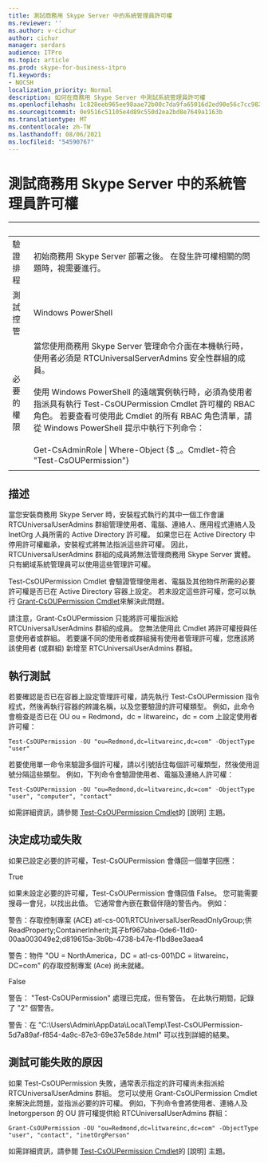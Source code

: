 ```yaml
---
title: 測試商務用 Skype Server 中的系統管理員許可權
ms.reviewer: ''
ms.author: v-cichur
author: cichur
manager: serdars
audience: ITPro
ms.topic: article
ms.prod: skype-for-business-itpro
f1.keywords:
- NOCSH
localization_priority: Normal
description: 如何在商務用 Skype Server 中測試系統管理員許可權
ms.openlocfilehash: 1c828eeb965ee98aae72b00c7da9fa65016d2ed90e56c7cc982a59763c2703ae
ms.sourcegitcommit: 0e9516c51105e4d89c550d2ea2bd8e7649a1163b
ms.translationtype: MT
ms.contentlocale: zh-TW
ms.lasthandoff: 08/06/2021
ms.locfileid: "54590767"
---
```

# <a name="testing-admin-permissions-in-skype-for-business-server"></a>測試商務用 Skype Server 中的系統管理員許可權

|&nbsp; |&nbsp; |
|--|--|
|驗證排程|初始商務用 Skype Server 部署之後。 在發生許可權相關的問題時，視需要進行。|
|測試控管|Windows PowerShell|
|必要的權限|當您使用商務用 Skype Server 管理命令介面在本機執行時，使用者必須是 RTCUniversalServerAdmins 安全性群組的成員。<br><br/>使用 Windows PowerShell 的遠端實例執行時，必須為使用者指派具有執行 Test-CsOUPermission Cmdlet 許可權的 RBAC 角色。 若要查看可使用此 Cmdlet 的所有 RBAC 角色清單，請從 Windows PowerShell 提示中執行下列命令：<br/><br/>Get-CsAdminRole \| Where-Object {$ _。Cmdlet-符合 "Test-CsOUPermission"}|
|||

## <a name="description"></a>描述

當您安裝商務用 Skype Server 時，安裝程式執行的其中一個工作會讓 RTCUniversalUserAdmins 群組管理使用者、電腦、連絡人、應用程式連絡人及 InetOrg 人員所需的 Active Directory 許可權。 如果您已在 Active Directory 中停用許可權繼承，安裝程式將無法指派這些許可權。 因此，RTCUniversalUserAdmins 群組的成員將無法管理商務用 Skype Server 實體。 只有網域系統管理員可以使用這些管理許可權。 

Test-CsOUPermission Cmdlet 會驗證管理使用者、電腦及其他物件所需的必要許可權是否已在 Active Directory 容器上設定。 若未設定這些許可權，您可以執行 [Grant-CsOUPermission Cmdlet](/powershell/module/skype/Grant-CsOUPermission)來解決此問題。 

請注意，Grant-CsOUPermission 只能將許可權指派給 RTCUniversalUserAdmins 群組的成員。 您無法使用此 Cmdlet 將許可權授與任意使用者或群組。 若要讓不同的使用者或群組擁有使用者管理許可權，您應該將該使用者 (或群組) 新增至 RTCUniversalUserAdmins 群組。 


## <a name="running-the-test"></a>執行測試

若要確認是否已在容器上設定管理許可權，請先執行 Test-CsOUPermission 指令程式，然後再執行容器的辨識名稱，以及您要驗證的許可權類型。 例如，此命令會檢查是否已在 OU ou = Redmond，dc = litwareinc，dc = com 上設定使用者許可權：

`Test-CsOUPermission -OU "ou=Redmond,dc=litwareinc,dc=com" -ObjectType "user"`

若要使用單一命令來驗證多個許可權，請以引號括住每個許可權類型，然後使用逗號分隔這些類型。 例如，下列命令會驗證使用者、電腦及連絡人許可權：

`Test-CsOUPermission -OU "ou=Redmond,dc=litwareinc,dc=com" -ObjectType "user", "computer", "contact"`

如需詳細資訊，請參閱 [Test-CsOUPermission Cmdlet](/powershell/module/skype/test-csoupermission)的 [說明] 主題。

## <a name="determining-success-or-failure"></a>決定成功或失敗

如果已設定必要的許可權，Test-CsOUPermission 會傳回一個單字回應：

True

如果未設定必要的許可權，Test-CsOUPermission 會傳回值 False。 您可能需要搜尋一會兒，以找出此值。 它通常會內嵌在數個伴隨的警告內。 例如：

警告：存取控制專案 (ACE) atl-cs-001\RTCUniversalUserReadOnlyGroup;供ReadProperty;ContainerInherit;其子bf967aba-0de6-11d0-00aa003049e2;d819615a-3b9b-4738-b47e-f1bd8ee3aea4 

警告：物件 "OU = NorthAmerica，DC = atl-cs-001\DC = litwareinc，DC=com" 的存取控制專案 (Ace) 尚未就緒。 

False 

警告： "Test-CsOUPermission" 處理已完成，但有警告。 在此執行期間，記錄了 "2" 個警告。 

警告：在 "C:\Users\Admin\AppData\Local\Temp\Test-CsOUPermission-5d7a89af-f854-4a9c-87e3-69e37e58de.html" 可以找到詳細的結果。 

## <a name="reasons-why-the-test-might-have-failed"></a>測試可能失敗的原因

如果 Test-CsOUPermission 失敗，通常表示指定的許可權尚未指派給 RTCUniversalUserAdmins 群組。 您可以使用 Grant-CsOUPermission Cmdlet 來解決此問題，並指派必要的許可權。 例如，下列命令會將使用者、連絡人及 Inetorgperson 的 OU 許可權提供給 RTCUniversalUserAdmins 群組：

`Grant-CsOUPermission -OU "ou=Redmond,dc=litwareinc,dc=com" -ObjectType "user", "contact", "inetOrgPerson"`

如需詳細資訊，請參閱 [Test-CsOUPermission Cmdlet](/powershell/module/skype/test-csoupermission)的 [說明] 主題。